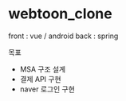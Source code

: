 # webtoon_clone

front : vue / android
back : spring 

목표
 - MSA 구조 설계
 - 결제 API 구현
 - naver 로그인 구현
